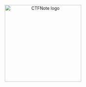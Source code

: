 <p align="center">
  <a href="https://github.com/TFNS/CTFNote">
    <img src="https://raw.githubusercontent.com/TFNS/CTFNote/01376949a4950c670224506b0b22b44224a24938/front/public/favicon.svg" alt="CTFNote logo" title="CTFNote" width="250"/>
  </a>
</p>

